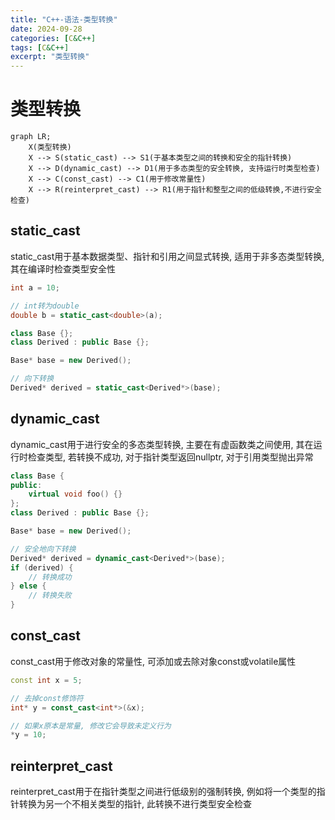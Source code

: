 ```yaml
---
title: "C++-语法-类型转换"
date: 2024-09-28
categories: [C&C++]
tags: [C&C++]
excerpt: "类型转换"
---
```


# 类型转换

```mermaid
graph LR;
    X(类型转换)
    X --> S(static_cast) --> S1(于基本类型之间的转换和安全的指针转换)
    X --> D(dynamic_cast) --> D1(用于多态类型的安全转换, 支持运行时类型检查)
    X --> C(const_cast) --> C1(用于修改常量性)
    X --> R(reinterpret_cast) --> R1(用于指针和整型之间的低级转换,不进行安全检查)
```

## static_cast

static_cast用于基本数据类型、指针和引用之间显式转换, 适用于非多态类型转换, 其在编译时检查类型安全性

```c++
int a = 10;

// int转为double
double b = static_cast<double>(a); 

class Base {};
class Derived : public Base {};

Base* base = new Derived();

// 向下转换
Derived* derived = static_cast<Derived*>(base); 
```

## dynamic_cast

dynamic_cast用于进行安全的多态类型转换, 主要在有虚函数类之间使用, 其在运行时检查类型, 若转换不成功, 对于指针类型返回nullptr, 对于引用类型抛出异常

```c++
class Base {
public:
    virtual void foo() {}
};
class Derived : public Base {};

Base* base = new Derived();

// 安全地向下转换
Derived* derived = dynamic_cast<Derived*>(base); 
if (derived) {
    // 转换成功
} else {
    // 转换失败
}
```

## const_cast

const_cast用于修改对象的常量性, 可添加或去除对象const或volatile属性

```c++
const int x = 5;

// 去掉const修饰符
int* y = const_cast<int*>(&x); 

// 如果x原本是常量, 修改它会导致未定义行为
*y = 10; 
```

## reinterpret_cast

reinterpret_cast用于在指针类型之间进行低级别的强制转换, 例如将一个类型的指针转换为另一个不相关类型的指针, 此转换不进行类型安全检查